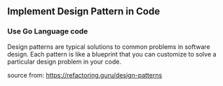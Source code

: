 ## Implement Design Pattern in Code

### Use Go Language code

Design patterns are typical solutions to common problems
in software design. Each pattern is like a blueprint
that you can customize to solve a particular
design problem in your code.

source from: https://refactoring.guru/design-patterns
